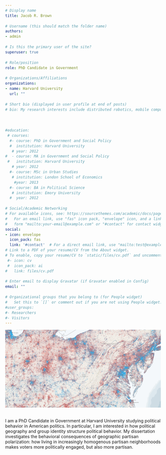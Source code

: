 ```yaml
---
# Display name
title: Jacob R. Brown

# Username (this should match the folder name)
authors:
- admin

# Is this the primary user of the site?
superuser: true

# Role/position
role: PhD Candidate in Government

# Organizations/Affiliations
organizations:
- name: Harvard University
  url: ""

# Short bio (displayed in user profile at end of posts)
# bio: My research interests include distributed robotics, mobile computing and programmable matter.



#education:
 # courses:
  #- course: PhD in Government and Social Policy
  #  institution: Harvard University
   # year: 2012
#  - course: MA in Government and Social Policy
 #   institution: Harvard University
   # year: 2012
  #- course: MSc in Urban Studies
   # institution: London School of Economics
    #year: 2013
  #- course: BA in Political Science
   # institution: Emory University
  #  year: 2012

# Social/Academic Networking
# For available icons, see: https://sourcethemes.com/academic/docs/page-builder/#icons
#   For an email link, use "fas" icon pack, "envelope" icon, and a link in the
#   form "mailto:your-email@example.com" or "#contact" for contact widget.
social:
- icon: envelope
  icon_pack: fas
  link: '#contact'  # For a direct email link, use "mailto:test@example.org"
# Link to a PDF of your resume/CV from the About widget.
# To enable, copy your resume/CV to `static/files/cv.pdf` and uncomment the lines below.
 #- icon: cv
 #  icon_pack: ai
#   link: files/cv.pdf

# Enter email to display Gravatar (if Gravatar enabled in Config)
email: ""

# Organizational groups that you belong to (for People widget)
#   Set this to `[]` or comment out if you are not using People widget.
#user_groups:
#- Researchers
#- Visitors
---
```


<div class="image-cropper is-center"> <img src="https://raw.githubusercontent.com/jakerbrown/files/master/maps/rust-belt.png"  alt="Jacob R. Brown"/></div><br>


I am a PhD Candidate in Government at Harvard University studying political behavior in American politics. In particular, I am interested in how political geography and group identity structure political behavior. My dissertation investigates the behavioral consequences of geographic partisan polarization: how living in increasingly homogenous partisan neighborhoods makes voters more politically engaged, but also more partisan.
